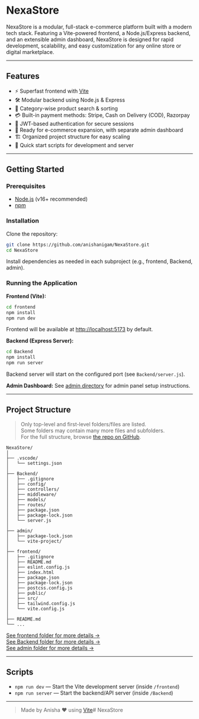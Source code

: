 # NexaStore

NexaStore is a modular, full-stack e-commerce platform built with a modern tech stack. Featuring a Vite-powered frontend, a Node.js/Express backend, and an extensible admin dashboard, NexaStore is designed for rapid development, scalability, and easy customization for any online store or digital marketplace.

---

## Features

- ⚡️ Superfast frontend with [Vite](https://vitejs.dev/)
- 🛠️ Modular backend using Node.js & Express
- 🛒 Category-wise product search & sorting
- 💳 Built-in payment methods: Stripe, Cash on Delivery (COD), Razorpay
- 🔐 JWT-based authentication for secure sessions
- 🛒 Ready for e-commerce expansion, with separate admin dashboard
- 🏗️ Organized project structure for easy scaling
- 🚀 Quick start scripts for development and server

---

## Getting Started

### Prerequisites

- [Node.js](https://nodejs.org/) (v16+ recommended)
- [npm](https://www.npmjs.com/)

### Installation

Clone the repository:
```bash
git clone https://github.com/anishanigam/NexaStore.git
cd NexaStore
```
Install dependencies as needed in each subproject (e.g., frontend, Backend, admin).

### Running the Application

**Frontend (Vite):**
```bash
cd frontend
npm install
npm run dev
```
Frontend will be available at [http://localhost:5173](http://localhost:5173) by default.

**Backend (Express Server):**
```bash
cd Backend
npm install
npm run server
```
Backend server will start on the configured port (see `Backend/server.js`).

**Admin Dashboard:**
See [admin directory](./admin/) for admin panel setup instructions.

---

## Project Structure

> Only top-level and first-level folders/files are listed.  
> Some folders may contain many more files and subfolders.  
> For the full structure, browse [the repo on GitHub](https://github.com/anishanigam/NexaStore).

```
NexaStore/
│
├── .vscode/
│   └── settings.json
│
├── Backend/
│   ├── .gitignore
│   ├── config/
│   ├── controllers/
│   ├── middleware/
│   ├── models/
│   ├── routes/
│   ├── package.json
│   ├── package-lock.json
│   └── server.js
│
├── admin/
│   ├── package-lock.json
│   └── vite-project/
│
├── frontend/
│   ├── .gitignore
│   ├── README.md
│   ├── eslint.config.js
│   ├── index.html
│   ├── package.json
│   ├── package-lock.json
│   ├── postcss.config.js
│   ├── public/
│   ├── src/
│   ├── tailwind.config.js
│   └── vite.config.js
│
├── README.md
└── ...
```
[See frontend folder for more details →](https://github.com/anishanigam/NexaStore/tree/main/frontend)  
[See Backend folder for more details →](https://github.com/anishanigam/NexaStore/tree/main/Backend)  
[See admin folder for more details →](https://github.com/anishanigam/NexaStore/tree/main/admin)

---

## Scripts

- `npm run dev` — Start the Vite development server (inside `/frontend`)
- `npm run server` — Start the backend/API server (inside `/Backend`)

---


> Made by Anisha ❤ using [Vite](https://vitejs.dev/)# NexaStore




